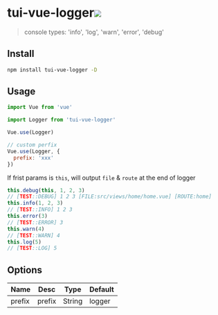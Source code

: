 # tui-vue-logger[<img src="https://img.shields.io/npm/v/tui-vue-logger.svg">](https://www.npmjs.com/package/tui-vue-logger)
> console types: 'info', 'log', 'warn', 'error', 'debug'

## Install

```bash
npm install tui-vue-logger -D
```

## Usage

```js
import Vue from 'vue'

import Logger from 'tui-vue-logger'

Vue.use(Logger)

// custom perfix
Vue.use(Logger, {
  prefix: 'xxx'
})
```

If frist params is `this`, will output `file` & `route` at the end of logger
```js
this.debug(this, 1, 2, 3)
// [TEST::DEBUG] 1 2 3 [FILE:src/views/home/home.vue] [ROUTE:home]
this.info(1, 2, 3)
// [TEST::INFO] 1 2 3
this.error(3)
// [TEST::ERROR] 3
this.warn(4)
// [TEST::WARN] 4
this.log(5)
// [TEST::LOG] 5
```

## Options

| Name   | Desc   | Type   | Default  |
| ------ | ------ | ------ | -------- |
| prefix | prefix | String | logger |
